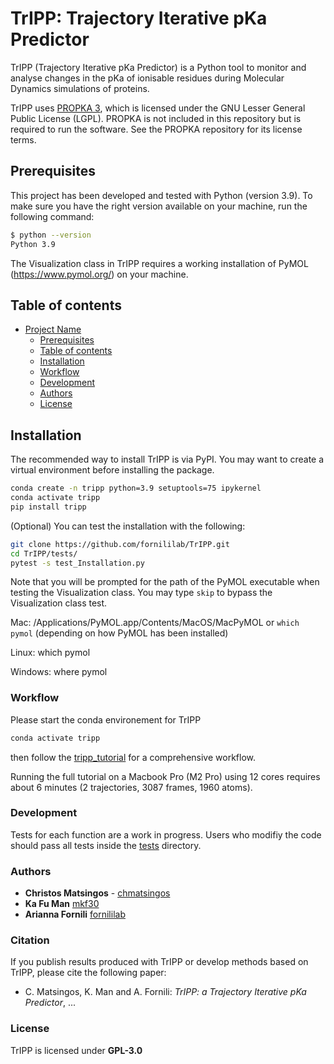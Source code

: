 # TrIPP: Trajectory Iterative pKa Predictor


TrIPP (Trajectory Iterative pKa Predictor) is a Python tool to monitor and analyse changes in the pKa of ionisable residues during Molecular Dynamics simulations of proteins.

TrIPP uses [PROPKA 3](https://github.com/jensengroup/propka), which is licensed under
the GNU Lesser General Public License (LGPL). PROPKA is not included in this repository
but is required to run the software. See the PROPKA repository for its license terms. 

## Prerequisites

This project has been developed and tested with Python (version 3.9). To make sure you have the right version available on your machine, run the following command: 

```sh
$ python --version
Python 3.9
```

The Visualization class in TrIPP requires a working installation of PyMOL (https://www.pymol.org/) on your machine.

## Table of contents

- [Project Name](#project-name)
  - [Prerequisites](#prerequisites)
  - [Table of contents](#table-of-contents)
  - [Installation](#installation)
  - [Workflow](#workflow)
  - [Development](#development)
  - [Authors](#authors)
  - [License](#license)

## Installation
The recommended way to install TrIPP is via PyPI.
You may want to create a virtual environment before installing the package.
```sh
conda create -n tripp python=3.9 setuptools=75 ipykernel
conda activate tripp
pip install tripp
```

(Optional) You can test the installation with the following:
```sh
git clone https://github.com/fornililab/TrIPP.git
cd TrIPP/tests/
pytest -s test_Installation.py
```
Note that you will be prompted for the path of the PyMOL executable when testing the Visualization class.
You may type `skip` to bypass the Visualization class test.

Mac: /Applications/PyMOL.app/Contents/MacOS/MacPyMOL or `which pymol` (depending on how PyMOL has been installed)

Linux: which pymol

Windows: where pymol

### Workflow

Please start the conda environement for TrIPP
```sh
conda activate tripp
```
then follow the [tripp_tutorial](tutorial/tripp_tutorial.ipynb) for a comprehensive workflow.

Running the full tutorial on a Macbook Pro (M2 Pro) using 12 cores requires about 6 minutes (2 trajectories, 3087 frames, 1960 atoms).

### Development

Tests for each function are a work in progress.
Users who modifiy the code should pass all tests inside the [tests](tests/) directory.

### Authors

* **Christos Matsingos** - [chmatsingos](https://github.com/chmatsingos)
* **Ka Fu Man** [mkf30](https://github.com/mkf30)
* **Arianna Fornili** [fornililab](https://github.com/fornililab)

### Citation

If you publish results produced with TrIPP or develop methods based on TrIPP, please cite the following paper:

* C. Matsingos, K. Man and A. Fornili: *TrIPP: a Trajectory Iterative pKa Predictor*, ...

### License

TrIPP is licensed under **GPL-3.0**
